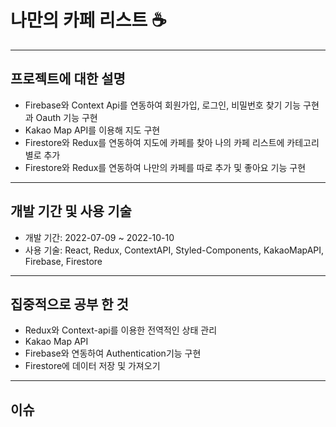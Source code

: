 # 나만의 카페 리스트 ☕
---
## 프로젝트에 대한 설명
- Firebase와 Context Api를 연동하여 회원가입, 로그인, 비밀번호 찾기 기능 구현과 Oauth 기능 구현
- Kakao Map API를 이용해 지도 구현
- Firestore와 Redux를 연동하여 지도에 카페를 찾아 나의 카페 리스트에 카테고리 별로 추가 
- Firestore와 Redux를 연동하여 나만의 카페를 따로 추가 및 좋아요 기능 구현
---
## 개발 기간 및 사용 기술
- 개발 기간: 2022-07-09 ~ 2022-10-10
- 사용 기술: React, Redux, ContextAPI, Styled-Components, KakaoMapAPI, Firebase, Firestore
---
## 집중적으로 공부 한 것
- Redux와 Context-api를 이용한 전역적인 상태 관리
- Kakao Map API
- Firebase와 연동하여 Authentication기능 구현
- Firestore에 데이터 저장 및 가져오기
---
## 이슈




